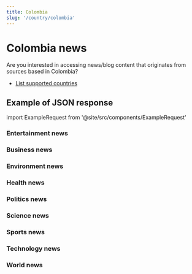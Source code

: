 ```yaml
---
title: Colombia
slug: '/country/colombia'
---
```


# Colombia news

Are you interested in accessing news/blog content that originates from sources based in Colombia?

- [List supported countries](/get-articles/countries)

## Example of JSON response

import ExampleRequest from '@site/src/components/ExampleRequest'

### Entertainment news
<ExampleRequest url="https://api.apitube.io/v1/news/articles?limit=2&category=news/Arts_and_Entertainment&country=co"></ExampleRequest>

### Business news
<ExampleRequest url="https://api.apitube.io/v1/news/articles?limit=2&category=news/Business&country=co"></ExampleRequest>

### Environment news
<ExampleRequest url="https://api.apitube.io/v1/news/articles?limit=2&category=news/Environment&country=co"></ExampleRequest>

### Health news
<ExampleRequest url="https://api.apitube.io/v1/news/articles?limit=2&category=news/Health&country=co"></ExampleRequest>

### Politics news
<ExampleRequest url="https://api.apitube.io/v1/news/articles?limit=2&category=news/Politics&country=co"></ExampleRequest>

### Science news
<ExampleRequest url="https://api.apitube.io/v1/news/articles?limit=2&category=news/Science&country=co"></ExampleRequest>

### Sports news
<ExampleRequest url="https://api.apitube.io/v1/news/articles?limit=2&category=news/Sports&country=co"></ExampleRequest>

### Technology news
<ExampleRequest url="https://api.apitube.io/v1/news/articles?limit=2&category=news/Technology&country=co"></ExampleRequest>

### World news
<ExampleRequest url="https://api.apitube.io/v1/news/articles?limit=2&category=news/World&country=co"></ExampleRequest>
